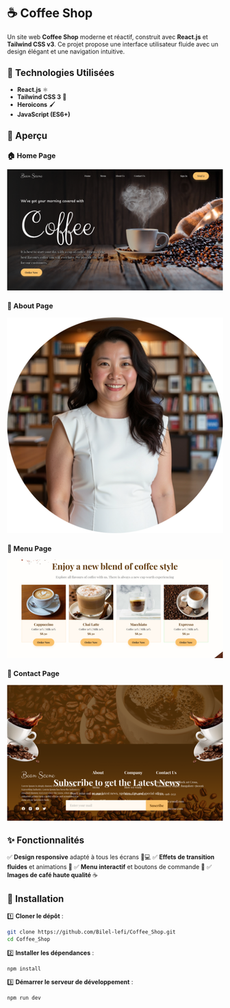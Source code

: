 # ☕ Coffee Shop

Un site web **Coffee Shop** moderne et réactif, construit avec **React.js** et **Tailwind CSS v3**. Ce projet propose une interface utilisateur fluide avec un design élégant et une navigation intuitive.

## 🚀 Technologies Utilisées

- **React.js** ⚛️
- **Tailwind CSS 3** 🎨
- **Heroicons** 🖌️
- **JavaScript (ES6+)**

## 📸 Aperçu

### 🏠 Home Page

![Home Page](./src/assets/home.png)

### 📖 About Page

![About Page](./src/assets/about.png)

### 📜 Menu Page

![Menu Page](./src/assets/menu.png)

### 📩 Contact Page

![Contact Page](./src/assets/footter.png)

## ✨ Fonctionnalités

✅ **Design responsive** adapté à tous les écrans 📱💻
✅ **Effets de transition fluides** et animations 🔄
✅ **Menu interactif** et boutons de commande 🛒
✅ **Images de café haute qualité** ☕

## 📂 Installation

1️⃣ **Cloner le dépôt** :

```bash
git clone https://github.com/Bilel-lefi/Coffee_Shop.git
cd Coffee_Shop
```

2️⃣ **Installer les dépendances** :

```bash
npm install
```

3️⃣ **Démarrer le serveur de développement** :

```bash
npm run dev
```

